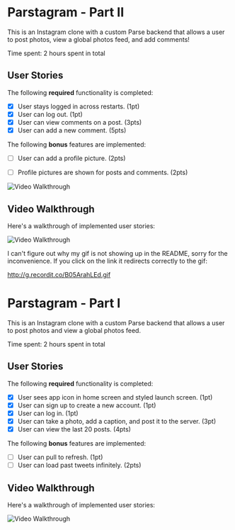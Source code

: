 # Parstagram - Part II

This is an Instagram clone with a custom Parse backend that allows a user to post photos, view a global photos feed, and add comments!

Time spent: 2 hours spent in total

## User Stories

The following **required** functionality is completed:

- [x] User stays logged in across restarts. (1pt)
- [x] User can log out. (1pt)
- [x] User can view comments on a post. (3pts)
- [x] User can add a new comment. (5pts)

The following **bonus** features are implemented:

- [ ] User can add a profile picture. (2pts)
- [ ] Profile pictures are shown for posts and comments. (2pts)


<img src='http://g.recordit.co/B05ArahLEd.gif' width='' alt='Video Walkthrough' />

## Video Walkthrough

Here's a walkthrough of implemented user stories:

<img src='http://g.recordit.co/B05ArahLEd.gif' width='' alt='Video Walkthrough' />

I can't figure out why my gif is not showing up in the README, sorry for the inconvenience. If you click on the link it redirects correctly to the gif:

http://g.recordit.co/B05ArahLEd.gif



# Parstagram - Part I

This is an Instagram clone with a custom Parse backend that allows a user to post photos and view a global photos feed.

Time spent: 2 hours spent in total

## User Stories

The following **required** functionality is completed:

- [x] User sees app icon in home screen and styled launch screen. (1pt)
- [x] User can sign up to create a new account. (1pt)
- [x] User can log in. (1pt)
- [x] User can take a photo, add a caption, and post it to the server. (3pt)
- [x] User can view the last 20 posts. (4pts)

The following **bonus** features are implemented:

- [ ] User can pull to refresh. (1pt)
- [ ] User can load past tweets infinitely. (2pts)

## Video Walkthrough

Here's a walkthrough of implemented user stories:

<img src='http://g.recordit.co/2PUFNU8LH7.gif' width='' alt='Video Walkthrough' />

